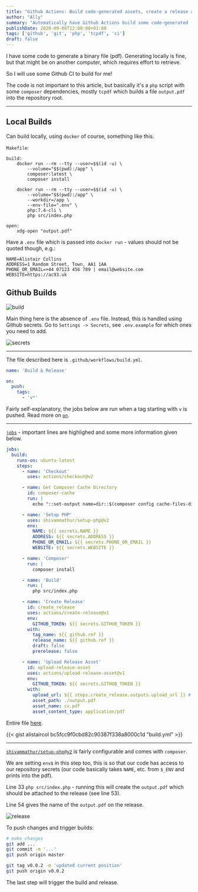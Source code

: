 ```yaml
---
title: "Github Actions: Build code-generated assets, create a release and attach those assets to the release"
author: "Ally"
summary: "Automatically have Github Actions build some code-generated (binary) assets and attach to a release when a new tag is pushed."
publishDate: 2020-09-08T12:00:00+01:00
tags: ['github', 'git', 'php', 'tcpdf', 'ci']
draft: false
---
```


I have some code to generate a binary file (pdf). Generating locally is fine, but that might be on another computer, which requires effort to retrieve.

So I will use some Github CI to build for me!

The code is not important to this article, but basically it's a `php` script with some `composer` dependencies, mostly `tcpdf` which builds a file `output.pdf` into the repository root.

---

## Local Builds

Can build locally, using `docker` of course, something like this.

`Makefile`:

```make
build:
    docker run --rm --tty --user=$$(id -u) \
        --volume="$$(pwd):/app" \
        composer:latest \
        composer install
	
    docker run --rm --tty --user=$$(id -u) \
        --volume="$$(pwd):/app" \
        --workdir=/app \
        --env-file=".env" \
        php:7.4-cli \
        php src/index.php

open:
    xdg-open "output.pdf"
```

Have a `.env` file which is passed into `docker run` - values should not be quoted though, e.g.:

```text
NAME=Alistair Collins
ADDRESS=1 Random Street, Town, AA1 1AA
PHONE_OR_EMAIL=+44 07123 456 789 | email@website.com
WEBSITE=https://ac93.uk
```

## Github Builds

![build](/img/articles/github-pdf/build.png)

Main thing here is the absence of `.env` file. Instead, this is handled using Github secrets. Go to `Settings -> Secrets`, see `.env.example` for which ones you need to add.

![secrets](/img/articles/github-pdf/secrets.png)

---

The file described here is `.github/workflows/build.yml`.

```yml {linenos=true}
name: 'Build & Release'

on:
  push:
    tags:
      - 'v*'
```

Fairly self-explanatory, the jobs below are run when a tag starting with `v` is pushed. Read more on [`on`](https://docs.github.com/en/actions/reference/workflow-syntax-for-github-actions#on).

---

[`jobs`](https://docs.github.com/en/actions/reference/workflow-syntax-for-github-actions#jobs) - important lines are highlighed and some more information given below.

```yml {linenos=true, linenostart=7, hl_lines=[14 16 17 18 19 27 46 47 48]}
jobs:
  build:
    runs-on: ubuntu-latest
    steps:
      - name: 'Checkout'
        uses: actions/checkout@v2

      - name: Get Composer Cache Directory
        id: composer-cache
        run: |
          echo "::set-output name=dir::$(composer config cache-files-dir)"

      - name: 'Setup PHP'
        uses: shivammathur/setup-php@v2
        env:
          NAME: ${{ secrets.NAME }}
          ADDRESS: ${{ secrets.ADDRESS }}
          PHONE_OR_EMAIL: ${{ secrets.PHONE_OR_EMAIL }}
          WEBSITE: ${{ secrets.WEBSITE }}

      - name: 'Composer'
        run: |
          composer install

      - name: 'Build'
        run: |
          php src/index.php

      - name: 'Create Release'
        id: create_release
        uses: actions/create-release@v1
        env:
          GITHUB_TOKEN: ${{ secrets.GITHUB_TOKEN }}
        with:
          tag_name: ${{ github.ref }}
          release_name: ${{ github.ref }}
          draft: false
          prerelease: false

      - name: 'Upload Release Asset'
        id: upload-release-asset
        uses: actions/upload-release-asset@v1
        env:
          GITHUB_TOKEN: ${{ secrets.GITHUB_TOKEN }}
        with:
          upload_url: ${{ steps.create_release.outputs.upload_url }} # This pulls from the CREATE RELEASE step above, referencing it's ID to get its outputs object, which include a `upload_url`. See this blog post for more info: https://jasonet.co/posts/new-features-of-github-actions/#passing-data-to-future-steps
          asset_path: ./output.pdf
          asset_name: cv.pdf
          asset_content_type: application/pdf

```

Entire file [here](https://gist.github.com/alistaircol/bc5fcc9f0cbd82c90387f338a8000c1d).

{{< gist alistaircol bc5fcc9f0cbd82c90387f338a8000c1d "build.yml" >}}

---

[`shivammathur/setup-php@v2`](https://github.com/shivammathur/setup-php#readme) is fairly configurable and comes with `composer`.

We are setting `env`s in this step too, this is so that our code has access to our repository secrets (our code basically takes `NAME`, etc. from `$_ENV` and prints into the pdf).

Line 33 `php src/index.php` - running this will create the `output.pdf` which should be attached to the release (see line 53).

Line 54 gives the name of the `output.pdf` on the release.

![release](/img/articles/github-pdf/release.png)


To push changes and trigger builds:

```bash
# make changes
git add ...
git commit -m '...'
git push origin master

git tag v0.0.2 -m 'updated current position'
git push origin v0.0.2
```

The last step will trigger the build and release.
